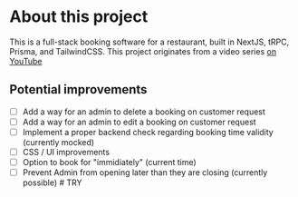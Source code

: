 # About this project

This is a full-stack booking software for a restaurant, built in NextJS, tRPC, Prisma, and TailwindCSS.
This project originates from a video series [on YouTube](https://www.youtube.com/watch?v=ecjaXnL2CUs&list=PLdoAUl4PfSFs_9yDIf-HODc6nPteNCww9&ab_channel=Joshtriedcoding)

## Potential improvements

- [ ] Add a way for an admin to delete a booking on customer request
- [ ] Add a way for an admin to edit a booking on customer request
- [ ] Implement a proper backend check regarding booking time validity (currently mocked)
- [ ] CSS / UI improvements
- [ ] Option to book for "immidiately" (current time)
- [ ] Prevent Admin from opening later than they are closing (currently possible)
#   T R Y  
 